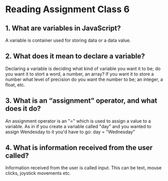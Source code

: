 # Reading Assignment Class 6

## 1. What are variables in JavaScript?

A variable is container used for storing data or a data value.

## 2. What does it mean to declare a variable?

Declaring a variable is deciding what kind of variable you want it to be; do you want it to stort a word, a number, an array? If you want it to store a number what level of precision do you want the number to be; an integer, a float, etc.

## 3. What is an “assignment” operator, and what does it do?

An assignment operator is an "=" which is used to assign a value to a variable. As in if you create a variable called "day" and you wanted to assign Wendesday to it you'd have to go:
day = "Wednesday"

## 4. What is information received from the user called?

Information received from the user is called input. This can be text, mouse clicks, joystick movements etc.